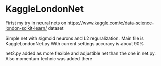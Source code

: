 # KaggleLondonNet
Firtst my try in neural nets on https://www.kaggle.com/c/data-science-london-scikit-learn/ dataset

Simple net with sigmoid neurons and L2 reguralization. Main file is KaggleLondonNet.py
With current settings accuracy is about 90%

net2.py added as more flexible and adjustible net than the one in net.py. Also momentum technic was added there

